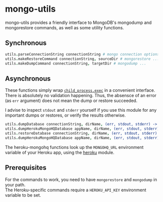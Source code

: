 # mongo-utils

mongo-utils provides a friendly interface to MongoDB's mongodump and mongorestore commands, as well as some utility functions.

## Synchronous

```coffee
utils.parseConnectionString connectionString # mongo connection options object
utils.makeRestoreCommand connectionString, sourceDir # mongorestore ...
utils.makeDumpCommand connectionString, targetDir # mongodump ...
```

## Asynchronous

These functions simply wrap [`child_process.exec`](http://nodejs.org/api/child_process.html#child_process_child_process_exec_command_options_callback) in a convenient interface. There is absolutely no validation happening. Thus, the absensce of an error (as `err` argument) does not mean the dump or restore succeeded.

I advise to inspect `stdout` and `stderr` yourself if you use this module for any important dumps or restores, or verify the results otherwise.

```coffee
utils.dumpDatabase connectionString, dirName, (err, stdout, stderr) ->
utils.dumpHerokuMongoHQDatabase appName, dirName, (err, stdout, stderr) ->
utils.restoreDatabase connectionString, dirName, (err, stdout, stderr) ->
utils.dumpHerokuMongoHQDatabase appName, dirName, (err, stdout, stderr) ->
```

The heroku-mongohq functions look up the `MONGOHQ_URL` environment variable of your Heroku app, using the [heroku](https://github.com/toots/node-heroku) module.

## Prerequisites

For the commands to work, you need to have `mongorestore` and `mongodump` in your path.  
The Heroku-specific commands require a `HEROKU_API_KEY` environment variable to be set.